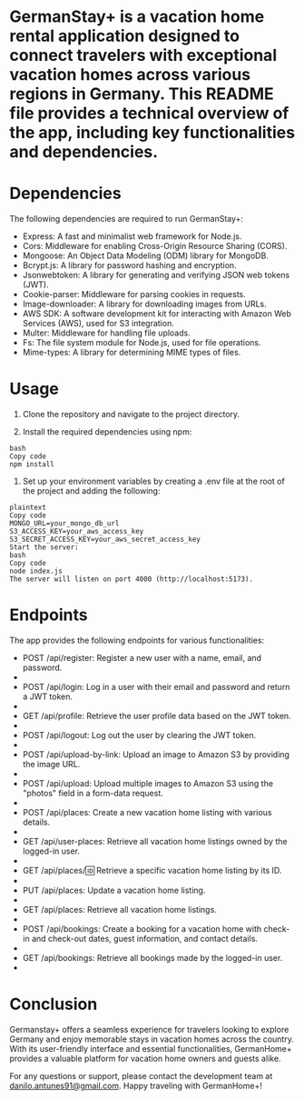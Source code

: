 # GermanStay+ is a vacation home rental application designed to connect travelers with exceptional vacation homes across various regions in Germany. This README file provides a technical overview of the app, including key functionalities and dependencies.

# Dependencies
The following dependencies are required to run GermanStay+:

* Express: A fast and minimalist web framework for Node.js.
* Cors: Middleware for enabling Cross-Origin Resource Sharing (CORS).
* Mongoose: An Object Data Modeling (ODM) library for MongoDB.
* Bcrypt.js: A library for password hashing and encryption.
* Jsonwebtoken: A library for generating and verifying JSON web tokens (JWT).
* Cookie-parser: Middleware for parsing cookies in requests.
* Image-downloader: A library for downloading images from URLs.
* AWS SDK: A software development kit for interacting with Amazon Web Services (AWS), used for S3 integration.
* Multer: Middleware for handling file uploads.
* Fs: The file system module for Node.js, used for file operations.
* Mime-types: A library for determining MIME types of files.

# Usage

1. Clone the repository and navigate to the project directory.

1. Install the required dependencies using npm:

```
bash
Copy code
npm install
```
1. Set up your environment variables by creating a .env file at the root of the project and adding the following:

```
plaintext
Copy code
MONGO_URL=your_mongo_db_url
S3_ACCESS_KEY=your_aws_access_key
S3_SECRET_ACCESS_KEY=your_aws_secret_access_key
Start the server:
bash
Copy code
node index.js
The server will listen on port 4000 (http://localhost:5173).
```

# Endpoints
The app provides the following endpoints for various functionalities:

* POST /api/register: Register a new user with a name, email, and password.
* 
* POST /api/login: Log in a user with their email and password and return a JWT token.
* 
* GET /api/profile: Retrieve the user profile data based on the JWT token.
* 
* POST /api/logout: Log out the user by clearing the JWT token.
* 
* POST /api/upload-by-link: Upload an image to Amazon S3 by providing the image URL.
* 
* POST /api/upload: Upload multiple images to Amazon S3 using the "photos" field in a form-data request.
* 
* POST /api/places: Create a new vacation home listing with various details.
* 
* GET /api/user-places: Retrieve all vacation home listings owned by the logged-in user.
* 
* GET /api/places/:id: Retrieve a specific vacation home listing by its ID.
* 
* PUT /api/places: Update a vacation home listing.
* 
* GET /api/places: Retrieve all vacation home listings.
* 
* POST /api/bookings: Create a booking for a vacation home with check-in and check-out dates, guest information, and contact details.
* 
* GET /api/bookings: Retrieve all bookings made by the logged-in user.
* 
# Conclusion
Germanstay+ offers a seamless experience for travelers looking to explore Germany and enjoy memorable stays in vacation homes across the country. With its user-friendly interface and essential functionalities, GermanHome+ provides a valuable platform for vacation home owners and guests alike.

For any questions or support, please contact the development team at danilo.antunes91@gmail.com. Happy traveling with GermanHome+!





